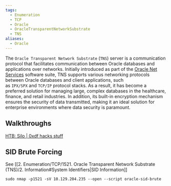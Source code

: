```yaml
---
tags:
  - Enumeration
  - TCP
  - Oracle
  - OracleTransparentNetworkSubstrate
  - TNS
aliases:
  - Oracle
---
```

The `Oracle Transparent Network Substrate` (`TNS`) server is a communication protocol that facilitates communication between Oracle databases and applications over networks. Initially introduced as part of the [Oracle Net Services](https://docs.oracle.com/en/database/oracle/oracle-database/18/netag/introducing-oracle-net-services.html) software suite, TNS supports various networking protocols between Oracle databases and client applications, such as `IPX/SPX` and `TCP/IP` protocol stacks. As a result, it has become a preferred solution for managing large, complex databases in the healthcare, finance, and retail industries. In addition, its built-in encryption mechanism ensures the security of data transmitted, making it an ideal solution for enterprise environments where data security is paramount.

## Walkthroughs

[HTB: Silo | 0xdf hacks stuff](https://0xdf.gitlab.io/2018/08/04/htb-silo.html)


## SID Brute Forcing 

See [[2. Enumeration/TCP/1521. Oracle Transparent Network Substrate (TNS)/2. Information#System Identifiers|SID Information]]

```shell-session
sudo nmap -p1521 -sV 10.129.204.235 --open --script oracle-sid-brute
```